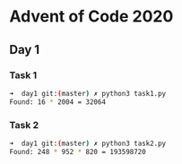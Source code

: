 # Advent of Code 2020

## Day 1

### Task 1
```bash
➜  day1 git:(master) ✗ python3 task1.py
Found: 16 * 2004 = 32064
```

### Task 2
```bash
➜  day1 git:(master) ✗ python3 task2.py
Found: 248 * 952 * 820 = 193598720
```

